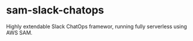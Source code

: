 # sam-slack-chatops
Highly extendable Slack ChatOps framewor, running fully serverless using AWS SAM.
